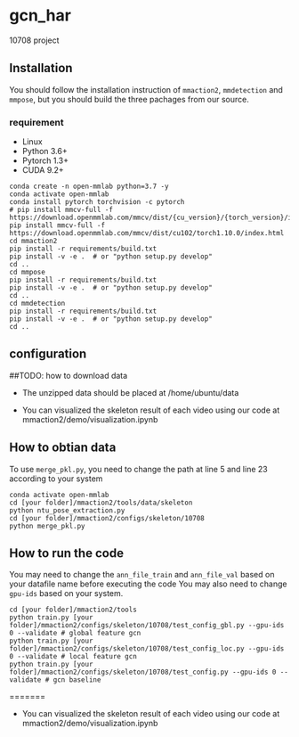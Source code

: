 # gcn_har

10708 project

## Installation

You should follow the installation instruction of `mmaction2`, `mmdetection` and `mmpose`, but you should build the three pachages from our source.

### requirement

- Linux
- Python 3.6+
- Pytorch 1.3+
- CUDA 9.2+

```
conda create -n open-mmlab python=3.7 -y
conda activate open-mmlab
conda install pytorch torchvision -c pytorch
# pip install mmcv-full -f https://download.openmmlab.com/mmcv/dist/{cu_version}/{torch_version}/index.html
pip install mmcv-full -f https://download.openmmlab.com/mmcv/dist/cu102/torch1.10.0/index.html
cd mmaction2
pip install -r requirements/build.txt
pip install -v -e .  # or "python setup.py develop"
cd ..
cd mmpose
pip install -r requirements/build.txt
pip install -v -e .  # or "python setup.py develop"
cd ..
cd mmdetection
pip install -r requirements/build.txt
pip install -v -e .  # or "python setup.py develop"
cd ..
```

## configuration

##TODO: how to download data

- The unzipped data should be placed at /home/ubuntu/data

- You can visualized the skeleton result of each video using our code at mmaction2/demo/visualization.ipynb

## How to obtian data

To use `merge_pkl.py`, you need to change the path at line 5 and line 23 according to your system

```
conda activate open-mmlab
cd [your folder]/mmaction2/tools/data/skeleton
python ntu_pose_extraction.py
cd [your folder]/mmaction2/configs/skeleton/10708
python merge_pkl.py
```

## How to run the code

You may need to change the `ann_file_train` and `ann_file_val` based on your datafile name before executing the code
You may also need to change `gpu-ids` based on your system.

```
cd [your folder]/mmaction2/tools
python train.py [your folder]/mmaction2/configs/skeleton/10708/test_config_gbl.py --gpu-ids 0 --validate # global feature gcn
python train.py [your folder]/mmaction2/configs/skeleton/10708/test_config_loc.py --gpu-ids 0 --validate # local feature gcn
python train.py [your folder]/mmaction2/configs/skeleton/10708/test_config.py --gpu-ids 0 --validate # gcn baseline
```

=======

- You can visualized the skeleton result of each video using our code at mmaction2/demo/visualization.ipynb
